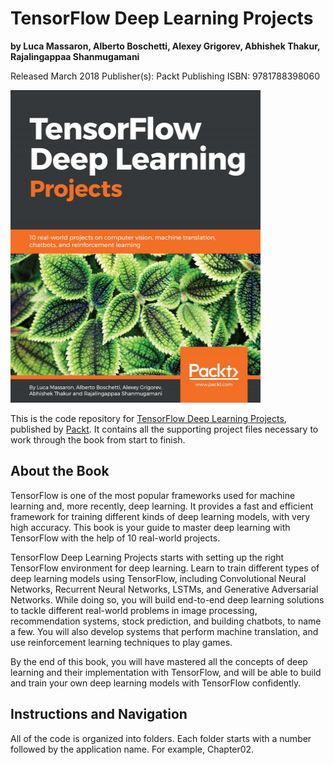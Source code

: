 # TensorFlow Deep Learning Projects
<B>by Luca Massaron, Alberto Boschetti, Alexey Grigorev, Abhishek Thakur, Rajalingappaa Shanmugamani</B>

Released March 2018
Publisher(s): Packt Publishing
ISBN: 9781788398060

<img src="./b08383_cover.png" alt="TensorFlow Deep Learning Projects" height="500" width="400"/>

This is the code repository for [TensorFlow Deep Learning Projects](https://www.packtpub.com/big-data-and-business-intelligence/tensorflow-deep-learning-projects), published by [Packt](https://www.packtpub.com/?utm_source=github). It contains all the supporting project files necessary to work through the book from start to finish.
## About the Book
TensorFlow is one of the most popular frameworks used for machine learning and, more recently, deep learning. It provides a fast and efficient framework for training different kinds of deep learning models, with very high accuracy. This book is your guide to master deep learning with TensorFlow with the help of 10 real-world projects.

TensorFlow Deep Learning Projects starts with setting up the right TensorFlow environment for deep learning. Learn to train different types of deep learning models using TensorFlow, including Convolutional Neural Networks, Recurrent Neural Networks, LSTMs, and Generative Adversarial Networks. While doing so, you will build end-to-end deep learning solutions to tackle different real-world problems in image processing, recommendation systems, stock prediction, and building chatbots, to name a few. You will also develop systems that perform machine translation, and use reinforcement learning techniques to play games.

By the end of this book, you will have mastered all the concepts of deep learning and their implementation with TensorFlow, and will be able to build and train your own deep learning models with TensorFlow confidently.

## Instructions and Navigation
All of the code is organized into folders. Each folder starts with a number followed by the application name. For example, Chapter02.


